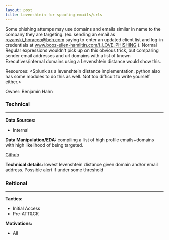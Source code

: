 ```yaml
---
layout: post
title: Levenshtein for spoofing emails/urls
---
```

Some phishing attemps may use domains and emails similar in name to the company they are targeting. (ex. sending an email as rozanski_horaceo@beh.com saying to enter an updated client list and log-in credentials at www.booz-ellen-hamiltin.com/I_LOVE_PHISHING ). Normal Regular expressions wouldn't pick up on this obvious trick, but comparing sender email addresses and url domains with a list of known Executives/internal domains using a Levenshtein distance would show this.

Resources: <Splunk as a levenshtein distance implementation, python also has some modules to do this as well. Not too difficult to write yourself either.>

Owner: Benjamin Hahn

### Technical
----
**Data Sources:**
* Internal

**Data Manipulation/EDA:** compiling a list of high profile emails+domains with high likelihood of being targeted.

[Github](...)

**Technical details:** lowest levenshtein distance given domain and/or email address. Possible alert if under some threshold

### Reltional
----
**Tactics:**
* Initial Access
* Pre-ATT&CK

**Motivations:**
* All
